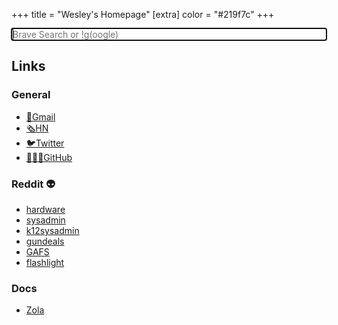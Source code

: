 +++
title = "Wesley's Homepage"
[extra]
color = "#219f7c"
+++

<input
  type="text"
  id="searchbox"
  onkeypress="if (event.keyCode === 13) window.location.href = 'https://search.brave.com/search?q=' + encodeURIComponent(document.getElementById('searchbox').value)"
  autofocus
  onload="event.target.value = ''"
  placeholder="Brave Search or !g(oogle)"
  style="width: 100%; font: 400 2em/1.2 var(--typeface-body); background: none; border: none;">

<section class="sitebuttons">

## Links
### General
 * [<span class="emoji">📨</span><span>Gmail<span>](https://gmail.com)
 * [<span class="emoji">🗞️</span><span>HN<span>](https://news.y-combinator.com)
 * [<span class="emoji">🐦</span><span>Twitter</span>](https://x.com)
 * [<span class="emoji">👨🏻‍💻</span><span>GitHub</span>](https://github.com/wesleydeal)

### Reddit 👽
 * [hardware](https://old.reddit.com/r/hardware)
 * [sysadmin](https://old.reddit.com/r/sysadmin)
 * [k12sysadmin](https://old.reddit.com/r/k12sysadmin)
 * [gundeals](https://old.reddit.com/r/gundeals)
 * [GAFS](https://old.reddit.com/r/GunAccessoriesForSale)
 * [flashlight](https://old.reddit.com/r/flashlight)

### Docs
 * [Zola](https://www.getzola.org/)

</section>
